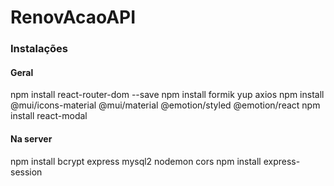 # RenovAcaoAPI

### Instalações

#### Geral
npm install react-router-dom --save
npm install formik yup axios
npm install @mui/icons-material @mui/material @emotion/styled @emotion/react
npm install react-modal

#### Na server
npm install bcrypt express mysql2 nodemon cors
npm install express-session
